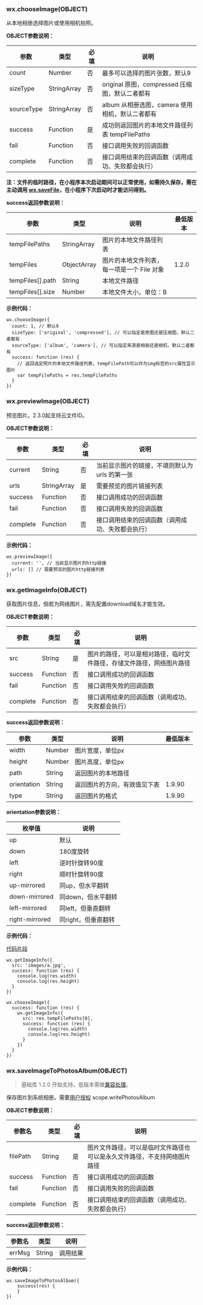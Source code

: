 <!-- https://developers.weixin.qq.com/miniprogram/dev/api/media-picture.html -->

### wx.chooseImage(OBJECT)

从本地相册选择图片或使用相机拍照。

**OBJECT参数说明：**

  参数         |  类型          |  必填 |  说明                                
---------------|----------------|-------|--------------------------------------
  count        |  Number        |  否   |  最多可以选择的图片张数，默认9       
  sizeType     |  StringArray   |  否   |original 原图，compressed 压缩图，默认二者都有
  sourceType   |  StringArray   |  否   |album 从相册选图，camera 使用相机，默认二者都有
  success      |  Function      |  是   |成功则返回图片的本地文件路径列表 tempFilePaths
  fail         |  Function      |  否   |  接口调用失败的回调函数              
  complete     |  Function      |  否   |接口调用结束的回调函数（调用成功、失败都会执行）

**注：文件的临时路径，在小程序本次启动期间可以正常使用，如需持久保存，需在主动调用 [wx.saveFile](https://developers.weixin.qq.com/miniprogram/dev/api/file.html)，在小程序下次启动时才能访问得到。**

**success返回参数说明：**

  参数               |  类型          |  说明                       | 最低版本 
---------------------|----------------|-----------------------------|----------
  tempFilePaths      |  StringArray   |  图片的本地文件路径列表     |          
  tempFiles          |  ObjectArray   |图片的本地文件列表，每一项是一个 File 对象|  1.2.0   
  tempFiles[].path   |  String        |  本地文件路径               |          
  tempFiles[].size   |  Number        |  本地文件大小，单位：B      |          

**示例代码：**

    wx.chooseImage({
      count: 1, // 默认9
      sizeType: ['original', 'compressed'], // 可以指定是原图还是压缩图，默认二者都有
      sourceType: ['album', 'camera'], // 可以指定来源是相册还是相机，默认二者都有
      success: function (res) {
        // 返回选定照片的本地文件路径列表，tempFilePath可以作为img标签的src属性显示图片
        var tempFilePaths = res.tempFilePaths
      }
    })
    

### wx.previewImage(OBJECT)

预览图片。2.3.0起支持云文件ID。

**OBJECT参数说明：**

  参数       |  类型          |  必填 |  说明                         
-------------|----------------|-------|-------------------------------
  current    |  String        |  否   |当前显示图片的链接，不填则默认为 urls 的第一张
  urls       |  StringArray   |  是   |  需要预览的图片链接列表       
  success    |  Function      |  否   |  接口调用成功的回调函数       
  fail       |  Function      |  否   |  接口调用失败的回调函数       
  complete   |  Function      |  否   |接口调用结束的回调函数（调用成功、失败都会执行）

**示例代码：**

    wx.previewImage({
      current: '', // 当前显示图片的http链接
      urls: [] // 需要预览的图片http链接列表
    })
    

### wx.getImageInfo(OBJECT)

获取图片信息，倘若为网络图片，需先配置download域名才能生效。

**OBJECT参数说明：**

  参数       |  类型       |  必填 |  说明                                 
-------------|-------------|-------|---------------------------------------
  src        |  String     |  是   |图片的路径，可以是相对路径，临时文件路径，存储文件路径，网络图片路径
  success    |  Function   |  否   |  接口调用成功的回调函数               
  fail       |  Function   |  否   |  接口调用失败的回调函数               
  complete   |  Function   |  否   |接口调用结束的回调函数（调用成功、失败都会执行）

**success返回参数说明：**

  参数          |  类型     |  说明             |  最低版本 
----------------|-----------|-------------------|-----------
  width         |  Number   |  图片宽度，单位px |           
  height        |  Number   |  图片高度，单位px |           
  path          |  String   | 返回图片的本地路径|           
  orientation   |  String   |返回图片的方向，有效值见下表|  1.9.90   
  type          |  String   |  返回图片的格式   |  1.9.90   

**orientation参数说明：**

  枚举值           |  说明           
-------------------|-----------------
  up               |  默认           
  down             |  180度旋转      
  left             |  逆时针旋转90度 
  right            |  顺时针旋转90度 
  up-mirrored      | 同up，但水平翻转
  down-mirrored    |同down，但水平翻转
  left-mirrored    |同left，但垂直翻转
  right-mirrored   |同right，但垂直翻转

**示例代码：**

[代码片段](wechatide://minicode/Kd47Sbmr6yYu)

    wx.getImageInfo({
      src: 'images/a.jpg',
      success: function (res) {
        console.log(res.width)
        console.log(res.height)
      }
    })
    
    wx.chooseImage({
      success: function (res) {
        wx.getImageInfo({
          src: res.tempFilePaths[0],
          success: function (res) {
            console.log(res.width)
            console.log(res.height)
          }
        })
      }
    })
    

### wx.saveImageToPhotosAlbum(OBJECT)

> 基础库 1.2.0 开始支持，低版本需做[兼容处理](https://developers.weixin.qq.com/miniprogram/dev/framework/compatibility.html)。

保存图片到系统相册。需要[用户授权](https://developers.weixin.qq.com/miniprogram/dev/api/authorize-index.html) scope.writePhotosAlbum

**OBJECT参数说明：**

  参数名     |  类型       |  必填 |  说明                                   
-------------|-------------|-------|-----------------------------------------
  filePath   |  String     |  是   |图片文件路径，可以是临时文件路径也可以是永久文件路径，不支持网络图片路径
  success    |  Function   |  否   |  接口调用成功的回调函数                 
  fail       |  Function   |  否   |  接口调用失败的回调函数                 
  complete   |  Function   |  否   |接口调用结束的回调函数（调用成功、失败都会执行）

**success返回参数说明：**

  参数名   |  类型     |  说明   
-----------|-----------|---------
  errMsg   |  String   | 调用结果

**示例代码：**

    wx.saveImageToPhotosAlbum({
        success(res) {
        }
    })
